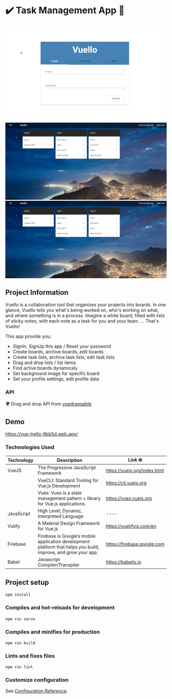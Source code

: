 # ✔️ Task Management App 📑

![Главная страница](public/assets/preview/cover.gif "cover-1")
![Главная страница](public/assets/preview/cover-3.gif "cover-3")
![Страница со списками](public/assets/preview/cover-2.gif "cover-2")

## Project Information

Vuello is a collaboration tool that organizes your projects into boards. In one glance, Vuello tells you what's being worked on, who's working on what, and where something is in a process. Imagine a white board, filled with lists of sticky notes, with each note as a task for you and your team. ... That's Vuello!

This app provide you:

- SignIn, SignUp this app / Reset your password
- Create boards, archive boards, edit boards
- Create task lists, archive task lists, edit task lists
- Drag and drop lists / list items
- Find active boards dynamicaly
- Set background image for specific board
- Set your profile settings, edit profile data

### API

🌍 Drag and drop API from [vuedraggable](https://www.npmjs.com/package/vuedraggable)

## Demo

https://vue-trello-9bb5d.web.app/

### Technologies Used

| Technology | Description                                                                                                    | Link 🌐                      |
| ---------- | -------------------------------------------------------------------------------------------------------------- | ---------------------------- |
| VueJS      | The Progressive JavaScript Framework                                                                           | https://vuejs.org/index.html |
|            | VueCLI: Standard Tooling for Vue.js Development                                                                | https://cli.vuejs.org        |
|            | Vuex: Vuex is a state management pattern + library for Vue.js applications.                                    | https://vuex.vuejs.org       |
| JavaScript | High Level, Dynamic, Interpreted Language                                                                      | ----                         |
| Vutify     | A Material Design Framework for Vue.js                                                                         | https://vuetifyjs.com/en     |
| Firebase   | Firebase is Google’s mobile application development platform that helps you build, improve, and grow your app. | https://firebase.google.com  |
| Babel      | Javascript Compiler/Transpiler                                                                                 | https://babeljs.io           |

## Project setup

```
npm install
```

### Compiles and hot-reloads for development

```
npm run serve
```

### Compiles and minifies for production

```
npm run build
```

### Lints and fixes files

```
npm run lint
```

### Customize configuration

See [Configuration Reference](https://cli.vuejs.org/config/).
